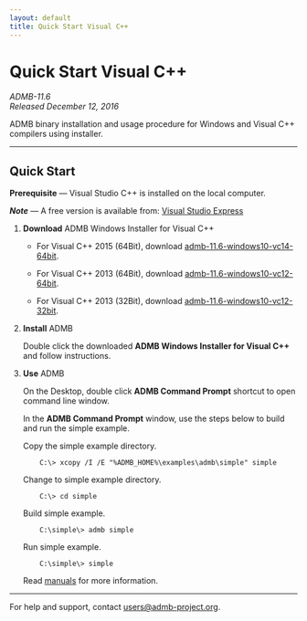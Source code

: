 ```yaml
---
layout: default
title: Quick Start Visual C++
---
```


Quick Start Visual C++
======================

*ADMB-11.6*  
*Released December 12, 2016*  

ADMB binary installation and usage procedure for Windows and Visual C++ compilers using installer.

---

Quick Start
-----------

**Prerequisite** &mdash; Visual Studio C++ is installed on the local computer.

_**Note**_ &mdash; A free version is available from: [Visual Studio Express](http://www.visualstudio.com/downloads/download-visual-studio-vs#d-express-windows-desktop)

1. **Download** ADMB Windows Installer for Visual C++

   * For Visual C++ 2015 (64Bit), download [admb-11.6-windows10-vc14-64bit](https://github.com/admb-project/admb/releases/download/admb-11.6/admb-11.6-windows10-vc14-64bit.exe).

   * For Visual C++ 2013 (64Bit), download [admb-11.6-windows10-vc12-64bit](https://github.com/admb-project/admb/releases/download/admb-11.6/admb-11.6-windows10-vc12-64bit.exe).

   * For Visual C++ 2013 (32Bit), download [admb-11.6-windows10-vc12-32bit](https://github.com/admb-project/admb/releases/download/admb-11.6/admb-11.6-windows10-vc12-32bit.exe).

2. **Install** ADMB

   Double click the downloaded **ADMB Windows Installer for Visual C++** and follow instructions.

3. **Use** ADMB
       
   On the Desktop, double click **ADMB Command Prompt** shortcut to open command line window.

   In the **ADMB Command Prompt** window, use the steps below to build and run the simple example.
 
   Copy the simple example directory.

           C:\> xcopy /I /E "%ADMB_HOME%\examples\admb\simple" simple

   Change to simple example directory.       

           C:\> cd simple

   Build simple example.

           C:\simple\> admb simple

   Run simple example.

           C:\simple\> simple

   Read [manuals](https://github.com/admb-project/admb/releases/tag/admb-11.6/) for more information.
       
---
For help and support, contact <users@admb-project.org>.
